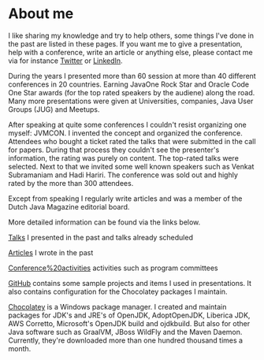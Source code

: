# About me
I like sharing my knowledge and try to help others, some things I've done in the past are listed in these pages. If you want me to give a presentation, help with a conference, write an article or anything else, please contact me via 
for instance [Twitter](https://twitter.com/johanjanssen42) or [LinkedIn](https://www.linkedin.com/in/johanjanssen2001/).

During the years I presented more than 60 session at more than 40 different conferences in 20 countries. Earning JavaOne Rock Star and Oracle Code One Star awards (for the top rated speakers by the audiene) along the road. Many more presentations were given at Universities, companies, Java User Groups (JUG) and Meetups.

After speaking at quite some conferences I couldn't resist organizing one myself: JVMCON. I invented the concept and organized the conference. Attendees who bought a ticket rated the talks that were submitted in the call for papers. During that process they couldn't see the presenter's information, the rating was purely on content. The top-rated talks were selected. Next to that we invited some well known speakers such as Venkat Subramaniam and Hadi Hariri. The conference was sold out and highly rated by the more than 300 attendees.

Except from speaking I regularly write articles and was a member of the Dutch Java Magazine editorial board.

More detailed information can be found via the links below.

[Talks](Talks.md) I presented in the past and talks already scheduled

[Articles](Articles.md) I wrote in the past

[Conference%20activities](Conference%20activities.md) activities such as program committees

[GitHub](https://github.com/johanjanssen) contains some sample projects and items I used in presentations. It also contains configuration for the Chocolatey packages I maintain.

[Chocolatey](https://community.chocolatey.org/profiles/JohanJanssen) is a Windows package manager. I created and maintain packages for JDK's and JRE's of OpenJDK, AdoptOpenJDK, Liberica JDK, AWS Corretto, Microsoft's OpenJDK build and ojdkbuild. But also for other Java software such as GraalVM, JBoss WildFly and the Maven Daemon. Currently, they're downloaded more than one hundred thousand times a month.


